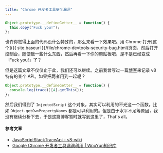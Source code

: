 ```yaml
---
title: "Chrome 开发者工具安全漏洞"
---
```


``` javascript
Object.prototype.__defineGetter__ = function() {
  this.copy("Fuck you!");
};
```

也许你觉得上面的代码没什么特殊的，那么来看一下效果吧。用 Chrome 打开[这个]({{ site.baseurl }}/file/chrome-devtools-security-bug.html)页面，然后打开控制台，随便敲一些什么东西，然后再看一下你的剪贴板吧，是不是已经变成「Fuck you!」了？

但是这篇文章不仅仅止于此，我们还可以继续。之前我曾写过一篇[博客](http://segmentfault.com/blog/intptr/1190000000742286)来记录 v8 特有的某个 API。如果把两者用到一起呢？

``` javascript
Object.prototype.__defineGetter__ = function() {
  console.log(trace()[4].getThis());
};
```

然后我们得到了 `InjectedScript` 这个对象。其实可以利用的不光这一个函数，比如 `Object.getOwnPropertyNames` 都是可以利用的。但是由于水平不足等原因，我没有继续分析下去，于是这篇博客暂时就写到这里了，That's all。

#### 参考文章

- [JavaScriptStackTraceApi - v8-wiki](https://code.google.com/p/v8-wiki/wiki/JavaScriptStackTraceApi)
- [Google Chrome 开发者工具漏洞利用 | WooYun知识库](http://drops.wooyun.org/papers/974)
